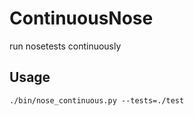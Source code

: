 ContinuousNose
==============

run nosetests continuously

Usage
-----

    ./bin/nose_continuous.py --tests=./test

